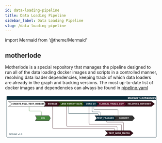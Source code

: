 ```yaml
---
id: data-loading-pipeline
title: Data Loading Pipeline
sidebar_label: Data Loading Pipeline
slug: /data-loading-pipeline
---
```

import Mermaid from '@theme/Mermaid'

## motherlode
Motherlode is a special repository that manages the pipeline designed to run all of the data loading docker images and scripts in a controlled manner, resolving data loader dependencies, keeping track of which data loaders are already in the graph and tracking versions. The most up-to-date list of docker images and dependencies can always be found in [pipeline.yaml](https://github.com/covidgraph/motherlode/blob/master/pipeline.yaml)

![Data Loading Pipeline](../images/diagrams/data-loading-pipeline.png)
